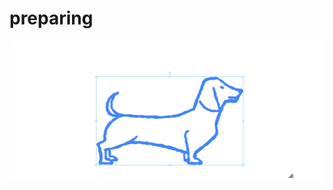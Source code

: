 # preparing  
![다운로드(1)](https://github.com/hyunmin713/preparing/blob/master/%EB%8B%A4%EC%9A%B4%EB%A1%9C%EB%93%9C%20(1).png?raw=true)

